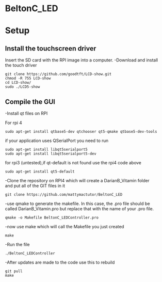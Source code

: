 # BeltonC_LED

# Setup

## Install the touchscreen driver
Insert the SD card with the RPI image into a computer. 
-Download and install the touch driver
```
git clone https://github.com/goodtft/LCD-show.git
chmod -R 755 LCD-show
cd LCD-show/
sudo ./LCD5-show
```

## Compile the GUI
-Install qt files on RPI

For rpi 4
```
sudo apt-get install qtbase5-dev qtchooser qt5-qmake qtbase5-dev-tools
```
if your application uses QSerialPort you need to run
```
sudo apt-get install libqt5serialport5
sudo apt-get install libqt5serialport5-dev
```

for rpi3 (untested),if qt-default is not found use the rpi4 code above
```
sudo apt-get install qt5-default
```

-Clone the repository on RPI4 which will create a DarianB_Vitamin folder and put all of the GIT files in it
```
git clone https://github.com/mattymactutor/BeltonC_LED
```

-use qmake to generate the makefile. 
In this case, the .pro file should be called DarianB_Vitamin.pro but replace that with the name of your .pro file.
```
qmake -o Makefile BeltonC_LEDController.pro
```

-now use make which will call the Makefile you just created
```
make
```
-Run the file
```
./BeltonC_LEDController
```

-After updates are made to the code use this to rebuild
```
git pull
make
```
